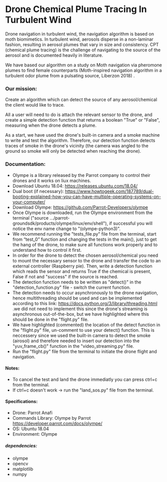 # Drone Chemical Plume Tracing In Turbulent Wind #
Drone navigation in turbulent wind, the navigation algorithm is based on moth biomimetics. In turbulent wind, aerosols disperse in a non-laminar fashion, resulting in aerosol plumes that vary in size and consistency. CPT (chemical plume tracing) is the challenge of navigating to the source of the aerosol and is documented heavily in literature. 

We have based our algorithm on a study on Moth navigation via pheromone plumes to find female counterparts (Moth-inspired navigation algorithm in a turbulent odor plume from a pulsating source, Liberzon 2018) .

 ### Our mission: ###
Create an algorithm which can detect the source of any aerosol/chemical the client would like to trace.

All a user will need to do is attach the relevant sensor to the drone, and create a simple detection function that returns a boolean "True" or "False", measuring when the drone detects a plume.

As a start, we have used the drone's built-in camera and a smoke machine to write and test the algorithm. Therefore, our detection function detects traces of smoke in the drone's vicinity (the camera was angled to the ground so smoke will only be detected when reaching the drone).

### Documentation: ###
- Olympe is a library released by the Parrot company to control their drones and it works on liux machines.
- Download Ubuntu 18.04: https://releases.ubuntu.com/18.04/
- Dual boot (if necessary): https://www.howtogeek.com/187789/dual-booting-explained-how-you-can-have-multiple-operating-systems-on-your-computer/
- Download Olympe: https://github.com/Parrot-Developers/olympe
- Once Olympe is downloaded, run the Olympe environment from the terminal ("source .../parrot-groundsdk/products/olympe/linux/env/shell"), if successful you will notice the env name change to "(olympe-python3)".
- We recommend running the "tests_file.py" file from the terminal, start from “test_0”  function and changing the tests in the main(), just to get the hang of the drone, to make sure all functions work properly and to understand how to control it first.
- In order for the drone to detect the chosen aerosol/chemical you need to mount the necessary sensor to the drone and transfer the code to an external controller (Raspberry pie). Then, write a detection function which reads the sensor and returns True if the chemical is present, False if not and "success" if the source is reached.
- The detection function needs to be written as "detect()" in the "detection_function.py" file - switch the current function.
- The detection needs to occur asynchronously to the drone navigation, hence multithreading should be used and can be implemented according to this link: https://docs.python.org/3/library/threading.html .we did not need to implement this since the drone's streaming is asynchronous out-of-the-box, but we have highlighted where this should be done in the "flight.py" file.
- We have highlighted (commented) the location of the detect function in the "flight.py" file, un-comment to use your detect() function. This is neccessery since we used the built-in camera to detect the smoke (airosol) and therefore needed to insert our detection into the "yuv_frame_cb()" function in the "video_streaming.py" file.
- Run the "flight.py" file from the terminal to initiate the drone flight and navigation.



#### Notes: ####
- To cancel the test and land the drone immediatly you can press ctrl+c from the terminal.
- If ctrl+c doesn't work -> run the "land_sos.py" file from the terminal.

 
 #### Specifications: ####
- Drone: Parrot Anafi 
- Commands Library: Olympe by Parrot https://developer.parrot.com/docs/olympe/
- OS: Ubuntu 18.04
- Environment: Olympe 

##### dependencies: #####
- olympe
- opencv
- matplotlib
- numpy


